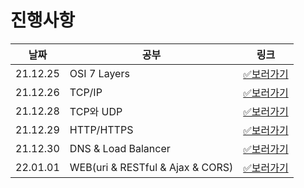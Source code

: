 # 진행사항

|날짜|공부|링크|
|------|---|---|
|21.12.25|OSI 7 Layers|[✅보러가기](21.12.25.md)|
|21.12.26|TCP/IP|[✅보러가기](21.12.26.md)|
|21.12.28|TCP와 UDP|[✅보러가기](21.12.28.md)|
|21.12.29|HTTP/HTTPS|[✅보러가기](21.12.29.md)|
|21.12.30|DNS & Load Balancer|[✅보러가기](21.12.30.md)|
|22.01.01|WEB(uri & RESTful & Ajax & CORS)|[✅보러가기](22.01.01.md)|